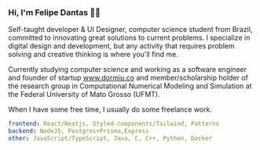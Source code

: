 ### Hi, I'm Felipe Dantas 👋🌌

Self-taught developer & UI Designer, computer science student from Brazil, committed to innovating great solutions to current problems. I specialize in digital design and development, but any activity that requires problem solving and creative thinking is where you'll find me.

Currently studying computer science and working as a software engineer and founder of startup <a href="https://www.dormiu.co">www.dormiu.co</a> and member/scholarship holder of the research group in Computational Numerical Modeling and Simulation at the Federal University of Mato Grosso (UFMT).

When I have some free time, I usually do some freelance work.

```yaml
frontend: React/Nextjs, Styled-components/Tailwind, Patterns
backend: NodeJS, Postgres+Prisma,Express 
other: JavaScript/TypeScript, Java, C, C++, Python, Docker
```

